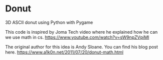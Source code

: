 # Donut
3D ASCII donut using Python with Pygame

This code is inspired by Joma Tech video where he explained how he can we use math in cs. 
https://www.youtube.com/watch?v=sW9npZVpiMI

The original author for this idea is Andy Sloane. You can find his blog post here.
https://www.a1k0n.net/2011/07/20/donut-math.html
